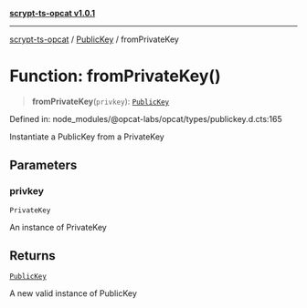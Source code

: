 [**scrypt-ts-opcat v1.0.1**](../../../README.md)

***

[scrypt-ts-opcat](../../../README.md) / [PublicKey](../README.md) / fromPrivateKey

# Function: fromPrivateKey()

> **fromPrivateKey**(`privkey`): [`PublicKey`](../../../classes/PublicKey.md)

Defined in: node\_modules/@opcat-labs/opcat/types/publickey.d.cts:165

Instantiate a PublicKey from a PrivateKey

## Parameters

### privkey

`PrivateKey`

An instance of PrivateKey

## Returns

[`PublicKey`](../../../classes/PublicKey.md)

A new valid instance of PublicKey
